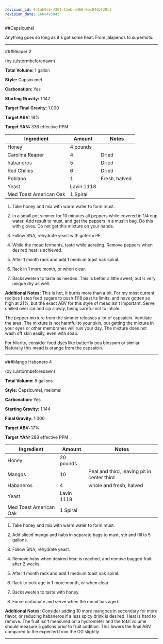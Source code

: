 ```yaml
---
revision_id: 4d1ab9e5-4301-11eb-a466-0ec84dbf20cf
revision_date: 1608495843
---
```


##Capsicumel

Anything goes so long as it's got some heat. From jalapenos to superhots.

***

###Reaper 2

(by /u/stormbeforedawn)

**Total Volume:** 1 gallon

**Style:** Capsicumel

**Carbonation:** Yes

**Starting Gravity:** 1.142

**Target Final Gravity:** 1.000

**Target ABV:** 18%

**Target YAN:** 336 effective PPM

Ingredient | Amount | Notes
----------|------|-----
Honey | 4 pounds
Carolina Reaper | 4 | Dried
habaneros| 5 | Dried
Red Chilies | 6 | Dried
Poblano | 1 | Fresh, halved.
Yeast | Lavin 1118
Med Toast American Oak | 1 Spiral |

1. Take honey and mix with warm water to form must. 

2. In a small pot simmer for 10 minutes all peppers while covered in 1/4 cup water. Add result to must, and get the peppers in a muslin bag. Do this with gloves. Do not get this mixture on your hands. 

3. Follow SNA, rehydrate yeast with goferm PE.

4. While the mead ferments, taste while aerating. Remove peppers when desired heat is achieved. 

4. After 1 month rack and add 1 medium toast oak spiral. 

9. Rack in 1 more month, or when clear.

10. Backsweeten to taste as needed. This is better a little sweet, but is very unique dry as well.  

**Additional Notes:**
This is hot, it burns more than a bit. For my most current recipes I step feed sugars to push 1118 past its limits, and have gotten as high at 21%, but the exact ABV for this style of mead isn't important. Serve chilled over ice and sip slowly, being careful not to inhale. 

The pepper mixture from the simmer releases a lot of capsaicin. Ventilate the area. The mixture is not harmful to your skin, but getting the mixture in your eyes or other membranes will ruin your day. The mixture does not wash off skin easily, even with soap. 

For hilarity, consider food dyes like butterfly pea blossom or similar. Naturally this mead is orange from the capsaicin. 

***

###Mango Habanero 4

(by /u/stormbeforedawn)

**Total Volume:** 5 gallons

**Style:** Capsicumel, melomel

**Carbonation:** Yes

**Starting Gravity:** 1.144

**Final Gravity:** 1.000

**Target ABV:** 17%

**Target YAN:** 288 effective PPM

Ingredient | Amount | Notes
----------|------|-----
Honey | 20 pounds
Mangos | 10 | Peal and third, leaving pit in center third
Habaneros | 4 | whole and fresh, halved
Yeast | Lavin 1118
Med Toast American Oak | 1 Spiral |

1. Take honey and mix with warm water to form must. 

2. Add sliced mango and habs in separate bags to must, stir and fill to 5 gallons.

3. Follow SNA, rehydrate yeast.

4. Remove habs when desired heat is reached, and remove bagged fruit after 2 weeks.

4. After 1 month rack and add 1 medium toast oak spiral.

9. Rack to bulk age in 1 more month, or when clear.

10. Backsweeten to taste with honey.

11. Force carbonate and serve when the mead has aged.

**Additional Notes:**
Consider adding 10 more mangoes in secondary for more flavor, or reducing habaneros if a less spicy drink is desired. Heat is hard to remove. The fruit isn't measured on a hydrometer and the total volume should measure 5 gallons prior to fruit addition. This lowers the final ABV compared to the expected from the OG slightly. 

***